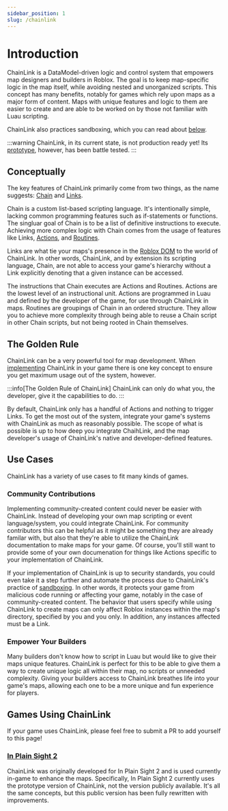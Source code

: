 ```yaml
---
sidebar_position: 1
slug: /chainlink
---
```


# Introduction

ChainLink is a DataModel-driven logic and control system that empowers map designers and builders in Roblox. The goal is to keep map-specific logic in the map itself, while avoiding nested and unorganized scripts. This concept has many benefits, notably for games which rely upon maps as a major form of content. Maps with unique features and logic to them are easier to create and are able to be worked on by those not familiar with Luau scripting.

ChainLink also practices sandboxing, which you can read about [below](#community-contributions).

:::warning
ChainLink, in its current state, is not production ready yet! Its [prototype](#in-plain-sight-2), however, has been battle tested.
:::

## Conceptually

The key features of ChainLink primarily come from two things, as the name suggests: [Chain](chainlink/concepts/chain) and [Links](chainlink/concepts/links).

Chain is a custom list-based scripting language. It's intentionally simple, lacking common programming features such as if-statements or functions. The singluar goal of Chain is to be a list of definitive instructions to execute. Achieving more complex logic with Chain comes from the usage of features like Links, [Actions](chainlink/concepts/actions), and [Routines](chainlink/concepts/routines).

Links are what tie your maps's presence in the [Roblox DOM](https://create.roblox.com/docs/reference/engine/classes/DataModel) to the world of ChainLink. In other words, ChainLink, and by extension its scripting language, Chain, are not able to access your game's hierarchy without a Link explicitly denoting that a given instance can be accessed.

The instructions that Chain executes are Actions and Routines. Actions are the lowest level of an instructional unit. Actions are programmed in Luau and defined by the developer of the game, for use through ChainLink in maps. Routines are groupings of Chain in an ordered structure. They allow you to achieve more complexity through being able to reuse a Chain script in other Chain scripts, but not being rooted in Chain themselves.

## The Golden Rule

ChainLink can be a very powerful tool for map development. When [implementing](chainlink/implementation/practices) ChainLink in your game there is one key concept to ensure you get maximum usage out of the system, however.

:::info[The Golden Rule of ChainLink]
ChainLink can only do what you, the developer, give it the capabilities to do.
:::

By default, ChainLink only has a handful of Actions and nothing to trigger Links. To get the most out of the system, integrate your game's systems with ChainLink as much as reasonably possible. The scope of what is possible is up to how deep you integrate ChaihLink, and the map developer's usage of ChainLink's native and developer-defined features.

## Use Cases

ChainLink has a variety of use cases to fit many kinds of games.

### Community Contributions

Implementing community-created content could never be easier with ChainLink. Instead of developing your own map scripting or event language/system, you could integrate ChainLink. For community contributors this can be helpful as it might be something they are already familar with, but also that they're able to utilize the ChainLink documentation to make maps for your game. Of course, you'll still want to provide some of your own documenation for things like Actions specific to your implementation of ChainLink.

If your implementation of ChainLink is up to security standards, you could even take it a step further and automate the process due to ChainLink's practice of [sandboxing](https://en.wikipedia.org/wiki/Sandbox_(computer_security)). In other words, it protects your game from malicious code running or affecting your game, notably in the case of community-created content. The behavior that users specify while using ChainLink to create maps can only affect Roblox instances within the map's directory, specified by you and you only. In addition, any instances affected must be a Link.

### Empower Your Builders

Many builders don't know how to script in Luau but would like to give their maps unique features. ChainLink is perfect for this to be able to give them a way to create unique logic all within their map, no scripts or unneeded complexity. Giving your builders access to ChainLink breathes life into your game's maps, allowing each one to be a more unique and fun experience for players.

## Games Using ChainLink

If your game uses ChainLink, please feel free to submit a PR to add yourself to this page!

### [In Plain Sight 2](https://www.roblox.com/games/2901172949)

ChainLink was originally developed for In Plain Sight 2 and is used currently in-game to enhance the maps. Specifically, In Plain Sight 2 currently uses the prototype version of ChainLink, not the version publicly available. It's all the same concepts, but this public version has been fully rewritten with improvements.
